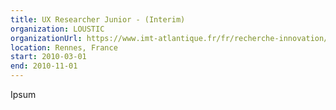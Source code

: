 ```yaml
---
title: UX Researcher Junior - (Interim)
organization: LOUSTIC
organizationUrl: https://www.imt-atlantique.fr/fr/recherche-innovation/collaborer/projet/loustic
location: Rennes, France
start: 2010-03-01
end: 2010-11-01
---
```


Ipsum